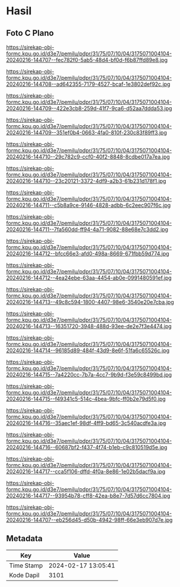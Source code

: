 # Hasil

## Foto C Plano

https://sirekap-obj-formc.kpu.go.id/d3e7/pemilu/pdpr/31/75/07/10/04/3175071004104-20240216-144707--fec782f0-5ab5-48d4-bf0d-f6b87ffd89e8.jpg

https://sirekap-obj-formc.kpu.go.id/d3e7/pemilu/pdpr/31/75/07/10/04/3175071004104-20240216-144708--ad642355-7179-4527-bcaf-1e3802def92c.jpg

https://sirekap-obj-formc.kpu.go.id/d3e7/pemilu/pdpr/31/75/07/10/04/3175071004104-20240216-144709--422e3cb8-259d-41f7-9ca6-d52aa7ddda53.jpg

https://sirekap-obj-formc.kpu.go.id/d3e7/pemilu/pdpr/31/75/07/10/04/3175071004104-20240216-144709--351ef0b4-0663-4fa0-810f-230c83f89ff3.jpg

https://sirekap-obj-formc.kpu.go.id/d3e7/pemilu/pdpr/31/75/07/10/04/3175071004104-20240216-144710--29c782c9-ccf0-40f2-8848-8cdbe017a7ea.jpg

https://sirekap-obj-formc.kpu.go.id/d3e7/pemilu/pdpr/31/75/07/10/04/3175071004104-20240216-144710--23c20121-3372-4df9-a2b3-61b231d178f1.jpg

https://sirekap-obj-formc.kpu.go.id/d3e7/pemilu/pdpr/31/75/07/10/04/3175071004104-20240216-144711--c5b8a9ce-9146-4828-adbb-6c2eec907f6c.jpg

https://sirekap-obj-formc.kpu.go.id/d3e7/pemilu/pdpr/31/75/07/10/04/3175071004104-20240216-144711--7fa560dd-ff94-4a71-9082-88e68e7c3dd2.jpg

https://sirekap-obj-formc.kpu.go.id/d3e7/pemilu/pdpr/31/75/07/10/04/3175071004104-20240216-144712--bfcc66e3-afd0-498a-8669-671fbb59d774.jpg

https://sirekap-obj-formc.kpu.go.id/d3e7/pemilu/pdpr/31/75/07/10/04/3175071004104-20240216-144712--4ea24ebe-63aa-4454-ab0e-0991480591ef.jpg

https://sirekap-obj-formc.kpu.go.id/d3e7/pemilu/pdpr/31/75/07/10/04/3175071004104-20240216-144713--49c8c594-1800-4407-98e6-3540e20e7cba.jpg

https://sirekap-obj-formc.kpu.go.id/d3e7/pemilu/pdpr/31/75/07/10/04/3175071004104-20240216-144713--16351720-3948-488d-93ee-de2e7f3e4474.jpg

https://sirekap-obj-formc.kpu.go.id/d3e7/pemilu/pdpr/31/75/07/10/04/3175071004104-20240216-144714--96185d89-484f-43d9-8e6f-51fa6c65526c.jpg

https://sirekap-obj-formc.kpu.go.id/d3e7/pemilu/pdpr/31/75/07/10/04/3175071004104-20240216-144715--7a4220cc-7b7a-4cc7-9b9d-f3e59c8499bd.jpg

https://sirekap-obj-formc.kpu.go.id/d3e7/pemilu/pdpr/31/75/07/10/04/3175071004104-20240216-144715--f49341c5-514c-4bea-9bfc-ff0b2e79d5f0.jpg

https://sirekap-obj-formc.kpu.go.id/d3e7/pemilu/pdpr/31/75/07/10/04/3175071004104-20240216-144716--35aec1ef-98df-4ff9-bd65-3c540acdfe3a.jpg

https://sirekap-obj-formc.kpu.go.id/d3e7/pemilu/pdpr/31/75/07/10/04/3175071004104-20240216-144716--60687bf2-f437-4f74-b1eb-c9c810519d5e.jpg

https://sirekap-obj-formc.kpu.go.id/d3e7/pemilu/pdpr/31/75/07/10/04/3175071004104-20240216-144717--cca5f106-dffd-4f0a-8e86-1e02b5dacf9a.jpg

https://sirekap-obj-formc.kpu.go.id/d3e7/pemilu/pdpr/31/75/07/10/04/3175071004104-20240216-144717--93954b78-cff8-42ea-b8e7-7d57d6cc7804.jpg

https://sirekap-obj-formc.kpu.go.id/d3e7/pemilu/pdpr/31/75/07/10/04/3175071004104-20240216-144707--eb256d45-d50b-4942-98ff-66e3eb907d7e.jpg


## Metadata

| Key        | Value               |
| ---------- | ------------------- |
| Time Stamp | 2024-02-17 13:05:41 |
| Kode Dapil | 3101                |



